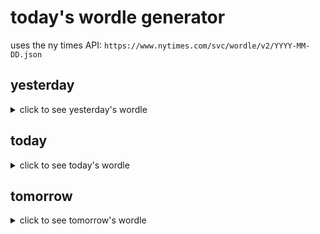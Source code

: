 # today's wordle generator

uses the ny times API: `https://www.nytimes.com/svc/wordle/v2/YYYY-MM-DD.json`

## yesterday

<details>
    <summary>click to see yesterday's wordle</summary>

    realm

</details>

## today

<details>
    <summary>click to see today's wordle</summary>

    force

</details>

## tomorrow

<details>
    <summary>click to see tomorrow's wordle</summary>

    taboo

</details>
